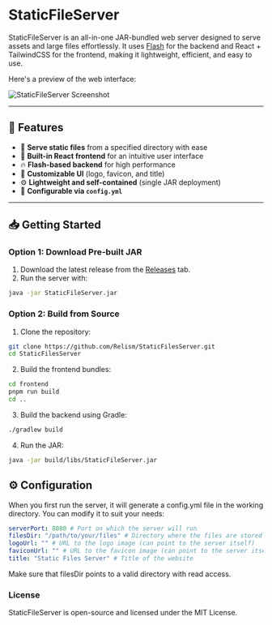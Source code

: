 # StaticFileServer

StaticFileServer is an all-in-one JAR-bundled web server designed to serve assets and large files effortlessly. It uses [Flash](https://github.com/Pixel-Services/flash) for the backend and React + TailwindCSS for the frontend, making it lightweight, efficient, and easy to use.

Here's a preview of the web interface:

![StaticFileServer Screenshot](https://static.pixel-services.com/static/assets/relism/github/screenshots/staticfileserver_screenshot.png)

---

## 🌟 Features

- 📂 **Serve static files** from a specified directory with ease
- 🚀 **Built-in React frontend** for an intuitive user interface
- 🔥 **Flash-based backend** for high performance
- 🎨 **Customizable UI** (logo, favicon, and title)
- ⚙️ **Lightweight and self-contained** (single JAR deployment)
- 🔧 **Configurable via `config.yml`**

---

## 📥 Getting Started

### Option 1: Download Pre-built JAR

1. Download the latest release from the [Releases](https://github.com/Relism/StaticFilesServer/releases) tab.
2. Run the server with:

```sh
java -jar StaticFileServer.jar
```

### Option 2: Build from Source
1. Clone the repository:

```sh
git clone https://github.com/Relism/StaticFilesServer.git
cd StaticFilesServer
```

2. Build the frontend bundles:

```sh
cd frontend
pnpm run build
cd ..
```

3. Build the backend using Gradle:

```sh
./gradlew build
```

4. Run the JAR:

```sh
java -jar build/libs/StaticFileServer.jar
```

## ⚙️ Configuration
When you first run the server, it will generate a config.yml file in the working directory. You can modify it to suit your needs:

```yaml
serverPort: 8080 # Port on which the server will run
filesDir: "/path/to/your/files" # Directory where the files are stored
logoUrl: "" # URL to the logo image (can point to the server itself)
faviconUrl: "" # URL to the favicon image (can point to the server itself)
title: "Static Files Server" # Title of the website
```

Make sure that filesDir points to a valid directory with read access.

### License

StaticFileServer is open-source and licensed under the MIT License.

